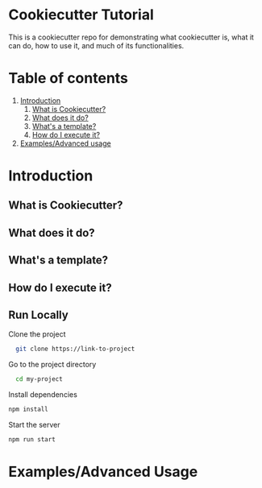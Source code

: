 
# Cookiecutter Tutorial
This is a cookiecutter repo for demonstrating what cookiecutter is, what it can do, how to use it, and much of its functionalities.

# Table of contents  
1. [Introduction](#introduction) 
    1. [What is Cookiecutter?](#what-is-cookiecutter)
    2. [What does it do?](#what-does-it-do)
    3. [What's a template?](#whats-a-template)
    4. [How do I execute it?](#how-do-i-execute-it)
2. [Examples/Advanced usage](#examples-advanced-usage)  

# Introduction
## What is Cookiecutter?

## What does it do?

## What's a template?

## How do I execute it?
## Run Locally  

Clone the project  

~~~bash  
  git clone https://link-to-project
~~~

Go to the project directory  

~~~bash  
  cd my-project
~~~

Install dependencies  

~~~bash  
npm install
~~~

Start the server  

~~~bash  
npm run start
~~~

# Examples/Advanced Usage

